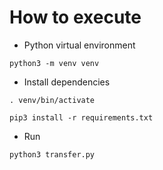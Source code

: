 # How to execute

- Python virtual environment

```
python3 -m venv venv
```

- Install dependencies

```
. venv/bin/activate

pip3 install -r requirements.txt

```

- Run

```
python3 transfer.py
```
